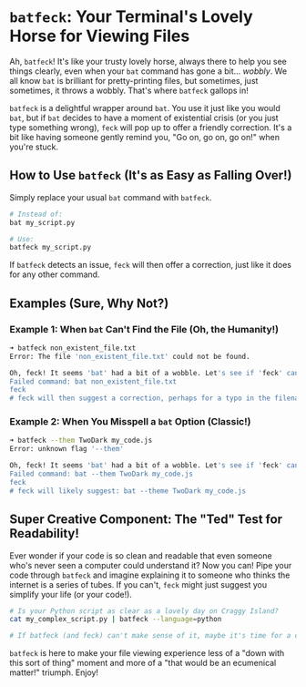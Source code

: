 # `batfeck`: Your Terminal's Lovely Horse for Viewing Files

Ah, `batfeck`! It's like your trusty lovely horse, always there to help you see things clearly, even when your `bat` command has gone a bit... *wobbly*. We all know `bat` is brilliant for pretty-printing files, but sometimes, just sometimes, it throws a wobbly. That's where `batfeck` gallops in!

`batfeck` is a delightful wrapper around `bat`. You use it just like you would `bat`, but if `bat` decides to have a moment of existential crisis (or you just type something wrong), `feck` will pop up to offer a friendly correction. It's a bit like having someone gently remind you, "Go on, go on, go on!" when you're stuck.

## How to Use `batfeck` (It's as Easy as Falling Over!)

Simply replace your usual `bat` command with `batfeck`.

```bash
# Instead of:
bat my_script.py

# Use:
batfeck my_script.py
```

If `batfeck` detects an issue, `feck` will then offer a correction, just like it does for any other command.

## Examples (Sure, Why Not?)

### Example 1: When `bat` Can't Find the File (Oh, the Humanity!)

```bash
➜ batfeck non_existent_file.txt
Error: The file 'non_existent_file.txt' could not be found.

Oh, feck! It seems 'bat' had a bit of a wobble. Let's see if 'feck' can sort it out...
Failed command: bat non_existent_file.txt
feck
# feck will then suggest a correction, perhaps for a typo in the filename!
```

### Example 2: When You Misspell a `bat` Option (Classic!)

```bash
➜ batfeck --them TwoDark my_code.js
Error: unknown flag '--them'

Oh, feck! It seems 'bat' had a bit of a wobble. Let's see if 'feck' can sort it out...
Failed command: bat --them TwoDark my_code.js
feck
# feck will likely suggest: bat --theme TwoDark my_code.js
```

## Super Creative Component: The "Ted" Test for Readability!

Ever wonder if your code is so clean and readable that even someone who's never seen a computer could understand it? Now you can! Pipe your code through `batfeck` and imagine explaining it to someone who thinks the internet is a series of tubes. If you can't, `feck` might just suggest you simplify your life (or your code!).

```bash
# Is your Python script as clear as a lovely day on Craggy Island?
cat my_complex_script.py | batfeck --language=python

# If batfeck (and feck) can't make sense of it, maybe it's time for a cup of tea and a rethink!
```

`batfeck` is here to make your file viewing experience less of a "down with this sort of thing" moment and more of a "that would be an ecumenical matter!" triumph. Enjoy!
